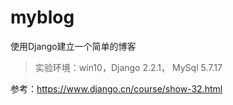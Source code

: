 # myblog
使用Django建立一个简单的博客

> 实验环境：win10，Django 2.2.1， MySql 5.7.17


参考：https://www.django.cn/course/show-32.html
